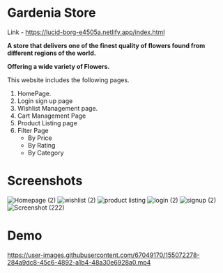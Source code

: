 # Gardenia Store                            
 Link - https://lucid-borg-e4505a.netlify.app/index.html

**A store that delivers one of the finest quality of flowers found from different regions of the world.**

  **Offering a wide variety of Flowers.**

This website includes the following pages.

1. HomePage.
2. Login sign up page
3. Wishlist Management page.
4. Cart Management Page
5. Product Listing page
6. Filter Page
     - By Price
     - By Rating 
     - By Category
  # Screenshots
![Homepage (2)](https://user-images.githubusercontent.com/67049170/155066899-d3557562-7b23-45ff-b5b2-95918a06b7a1.png)
![wishlist (2)](https://user-images.githubusercontent.com/67049170/155066908-77a03c3f-0f27-478e-bf2b-484079f157ad.png)
![product listing](https://user-images.githubusercontent.com/67049170/155066914-92e5e305-d449-4bae-a014-77867e76fc4e.png)
![login (2)](https://user-images.githubusercontent.com/67049170/155066922-e14ea976-29b0-4141-ad99-8ffc35d9da4f.png)
![signup (2)](https://user-images.githubusercontent.com/67049170/155066936-c700ec6e-80a0-45bc-88ee-444717901948.png)
![Screenshot (222)](https://user-images.githubusercontent.com/67049170/155067114-d881a3cc-24d6-452c-962e-070eee301b71.png)

# Demo
https://user-images.githubusercontent.com/67049170/155072278-284a9dc8-45c6-4892-a1b4-48a30e6928a0.mp4




